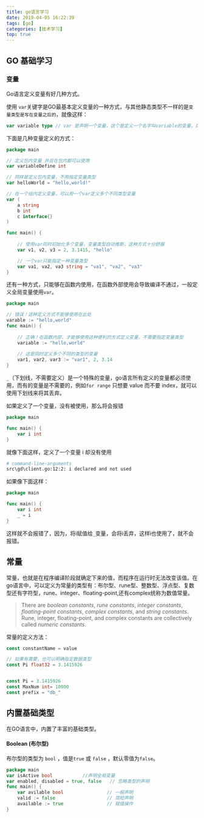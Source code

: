 ```yaml
---
title: go语言学习
date: 2019-04-05 16:22:39
tags: [go]
categories: [技术学习]
top: true
---
```


## GO 基础学习

### 变量

Go语言定义变量有好几种方式。

使用 `var`关键字是GO最基本定义变量的一种方式，与其他静态类型不一样的是`变量类型是写在变量之后的`，就像这样：

```go
var variable type // var 是声明一个变量，这个是定义一个名字叫variable的变量，类型为type
```

下面是几种变量定义的方式：

```go
package main

// 定义包内变量 并且在包内都可以使用
var variableDefine int 

// 同样是定义包内变量，不用指定变量类型
var helloWorld = "hello,world!" 

// 在一个组内定义变量，可以用一个var定义多个不同类型变量
var (
    a string
    b int
    c interface{}
)

func main() {
    
    // 使用var同时初始化多个变量，变量类型自动推断，这种方式十分舒服
    var v1, v2, v3 = 2, 3.1415, "hello"

    // 一个var只能指定一种变量类型
    var va1, va2, va3 string = "va1", "va2", "va3" 
}
```

还有一种方式，只能够在函数内使用，在函数外部使用会导致编译不通过，一般定义全局变量使用`var`。

```go
package main

// 错误！这种定义方式不能够使用在此处
varable := "hello,world"
func main() {
    
    // 正确！在函数内部，才能够使用这种便利的方式定义变量，不需要指定变量类型
    variable := "hello,world"
    
    // 这是同时定义多个不同的类型的变量
    var1, var2, var3 := "var1", 2, 3.14
}
```

`_`（下划线，不需要定义）是一个特殊的变量，go语言所有定义的变量都必须使用，而有的变量是不需要的，例如`for range` 只想要 value 而不要 index，就可以使用下划线来将其丢弃。

如果定义了一个变量，没有被使用，那么将会报错

```go
package main

func main() {
    var i int
}
```

就像下面这样，定义了一个变量 i 却没有使用

```bash
# command-line-arguments
src\gd\client.go:12:2: i declared and not used
```

如果像下面这样：

```go
package main

func main() {
    var i int
    _ = i
}
```

这样就不会报错了，因为，将i赋值给`_`变量，会将i丢弃，这样i也使用了，就不会报错。





## 常量



常量，也就是在程序编译阶段就确定下来的值，而程序在运行时无法改变该值。在go语言中，可以定义为常量的类型有：布尔型、rune型、整数型、浮点型、复数型还有字符型，rune、integer、floating-point,还有complex统称为数值常量。

> There are *boolean constants*, *rune constants*, *integer constants*, *floating-point constants*, *complex constants*, and *string constants*. Rune, integer, floating-point, and complex constants are collectively called *numeric constants*.



常量的定义方法：

```go
const constantName = value

// 如果有需要，也可以明确指定数据类型
const Pi float32 = 3.1415926


const Pi = 3.1415926 
const MaxNum int= 10000
const prefix = "db_"
```





## 内置基础类型

在GO语言中，内置了丰富的基础类型。

#### Boolean (布尔型)

布尔型的类型为 `bool` ，值是`true` 或 `false` ，默认零值为`false`。

```go
package main
var isActive bool           //声明全局变量
var enabled, disabled = true, false   // 忽略类型的声明
func main() {
    var avilable bool                // 一般声明
    valid := false                   // 简短声明
    available := true 				 // 赋值操作
}
```


